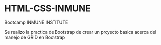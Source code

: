 # HTML-CSS-INMUNE
Bootcamp INMUNE INSTITUTE

Se realizo la practica de Bootstrap de crear un proyecto basica acerca del manejo de GRID en Bootstrap
